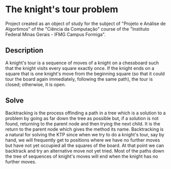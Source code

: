 # The knight's tour problem

Project created as an object of study for the subject of "Projeto e Análise de Algortimos" of the "Ciência da Computação" course of the "Instituto Federal Minas Gerais - IFMG Campus Formiga".

## Description

A knight's tour is a sequence of moves of a knight on a chessboard such that the knight visits every square exactly once. If the knight ends on a square that is one knight's move from the beginning square (so that it could tour the board again immediately, following the same path), the tour is closed; otherwise, it is open.

## Solve

Backtracking is the process offinding a path in a tree which is a solution to a problem by going as far down the tree as possible but, if a solution is not
found, returning to the parent node and then trying the next child. It is the return to the parent node which gives the method its name. Backtracking is a natural for solving the KTP since when we try to do a knight's tour, say by hand, we will frequently get to positions where we have no further moves but have not yet occupied all the squares of the board. At that point we can backtrack and try an alternative move not yet tried. Most of the paths down the tree of sequences of knight's moves will end when the knight has no further moves.
